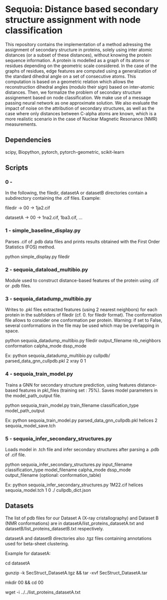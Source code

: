 # Sequoia: Distance based secondary structure assignment with node classification


This repository contains the implementation of a method adressing the assignment of secondary structure in proteins, solely using inter atomic distances (or a subset of these distances), without knowing the protein sequence information. A protein is modelled as a graph of its atoms or residues depending on the geometric scale considered. In the case of the graphs of residues, edge features are computed using a generalization of the standard dihedral angle on a set of consecutive atoms. This computation is based on a geometric relation which allows the reconstruction dihedral angles (modulo their sign) based on inter-atomic distances. Then, we formalize the problem of secondary structure assignement based on node classification. We make use of a message passing neural network as one approximate solution. We also evaluate the impact of noise on the attribution of secondary structures, as well as the case where only distances between C-alpha atoms are known, which is a more realistic scenario in the case of Nuclear Magnetic Resonance (NMR) measurements.  





## Dependencies

scipy, Biopython, pytorch, pytorch-geometric, scikit-learn


## Scripts



### 0 - 

In the following, the filedir, datasetA or datasetB directories contain a subdirectory containing the .cif files. Example: 

filedir  -> 00 -> 1ja2.cif

datasetA -> 00 -> 1na2.cif, 1ba3.cif, ...

### 1 - simple\_baseline\_display.py

Parses .cif of .pdb data files and prints results obtained with the First Order Statistics (FOS) method. 

python simple\_display.py filedir

### 2 - sequoia\_dataload\_multibio.py

Module used to construct distance-based features of the protein using .cif or .pdb files.

### 3 - sequoia\_datadump\_multibio.py


Writes to .pkl files extracted features (using 2 nearest neighbors) for each protein in the subfolders of filedir (cf. 0. for filedir format). The conformation file allows to consider one conformation per protein. Warning: if set to False, several conformations in the file may be used which may be overlapping in space.

python sequoia\_datadump\_multibio.py filedir output\_filename nb\_neighbors conformation calpha\_mode dssp\_mode

Ex: python sequoia\_datadump\_multibio.py cullpdb/ parsed\_data\_gnn\_cullpdb.pkl 2 xray 0 1


### 4 - sequoia\_train\_model.py

Trains a GNN for secondary structure prediction, using features distance-based features in pkl\_files (training set : 75%). 
Saves model parameters in the model\_path\_output file.

python sequoia\_train\_model.py train\_filename classification\_type model\_path\_output 

Ex: python sequoia\_train\_model.py parsed\_data\_gnn\_cullpdb.pkl helices 2 sequoia\_model\_save.tch

### 5 - sequoia\_infer\_secondary\_structures.py

Loads model in .tch file and infer secondary structures after parsing a .pdb of .cif file.

python sequoia\_infer\_secondary\_structures.py input\_filename classification\_type model\_filename calpha\_mode dssp\_mode output\_filename (optional: conformation\_table)

Ex: python sequoia\_infer\_secondary\_structures.py 1M22.cif helices sequoia\_model.tch  1 0 ./ cullpdb\_dict.json



[comment]: <> (5 - clustering\_edge\_multi\_load\_multiBio.py)

[comment]: <> (python noisy\_clustering\_edge\_multi\_load\_multiBio.py dataset\_index noise\_level)

[comment]: <> (The dataset\_index variables is 0 for datasetA and 1 for datasetB.)

[comment]: <> (Ex: python noisy\_clustering\_edge\_multi\_load\_multiBio.py 0 0.05)

[comment]: <> (Testing distance-based criteria for beta-sheet clustering. Returns score on list of .cif files)




## Datasets 

The list of pdb files for our Dataset A (X-ray cristallography) and Dataset B (NMR conformations) are in  datasetA/list\_proteins\_datasetA.txt and datasetB/list\_proteins\_datasetB.txt respectively.

datasetA and datasetB directories also .tgz files containing annotations used for beta-sheet clustering.




Example for datasetA: 


cd datasetA

gunzip -k SecStruct_DatasetA.tgz && tar -xvf SecStruct_DatasetA.tar

mkdir 00 && cd 00

wget -i ../../list\_proteins\_datasetA.txt
